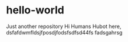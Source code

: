 # hello-world
Just another repository
Hi Humans
Hubot here, dsfafdwmfldsjfposdjfodsfsdfsd44fs
fadsgahrsg
